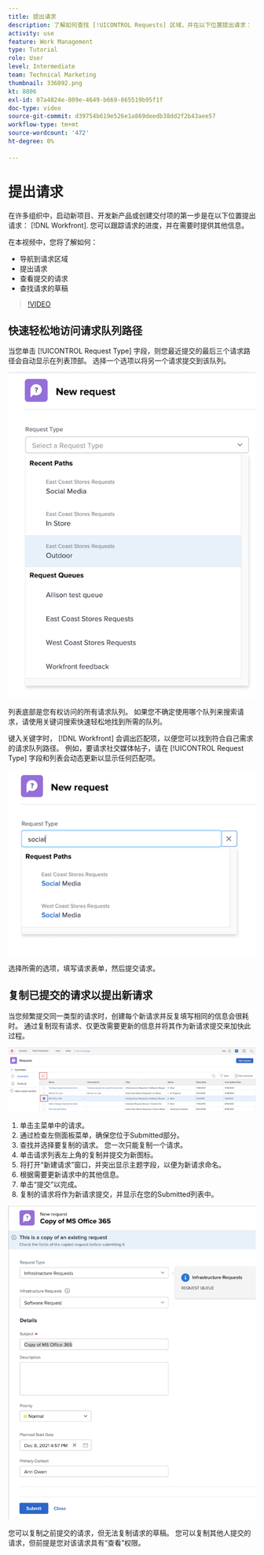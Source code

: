 ```yaml
---
title: 提出请求
description: 了解如何查找 [!UICONTROL Requests] 区域，并在以下位置提出请求： [!DNL  Workfront]. 然后，了解如何查看提交的请求和草稿请求。
activity: use
feature: Work Management
type: Tutorial
role: User
level: Intermediate
team: Technical Marketing
thumbnail: 336092.png
kt: 8806
exl-id: 07a4824e-809e-4649-b669-865519b95f1f
doc-type: video
source-git-commit: d39754b619e526e1a869deedb38dd2f2b43aee57
workflow-type: tm+mt
source-wordcount: '472'
ht-degree: 0%

---
```


# 提出请求

在许多组织中，启动新项目、开发新产品或创建交付项的第一步是在以下位置提出请求： [!DNL Workfront]. 您可以跟踪请求的进度，并在需要时提供其他信息。

在本视频中，您将了解如何：

* 导航到请求区域
* 提出请求
* 查看提交的请求
* 查找请求的草稿

>[!VIDEO](https://video.tv.adobe.com/v/336092/?quality=12)

## 快速轻松地访问请求队列路径

当您单击 [!UICONTROL Request Type] 字段，则您最近提交的最后三个请求路径会自动显示在列表顶部。 选择一个选项以将另一个请求提交到该队列。

![显示最近请求路径列表的“请求类型”菜单](assets/collaborator-fundamentals-1.png)

列表底部是您有权访问的所有请求队列。 如果您不确定使用哪个队列来搜索请求，请使用关键词搜索快速轻松地找到所需的队列。

键入关键字时， [!DNL Workfront] 会调出匹配项，以便您可以找到符合自己需求的请求队列路径。 例如，要请求社交媒体帖子，请在 [!UICONTROL Request Type] 字段和列表会动态更新以显示任何匹配项。

![“请求类型”菜单（在该字段中键入一个单词）可显示最近的请求路径](assets/collaborator-fundamentals-2.png)

选择所需的选项，填写请求表单，然后提交请求。

## 复制已提交的请求以提出新请求

当您频繁提交同一类型的请求时，创建每个新请求并反复填写相同的信息会很耗时。 通过复制现有请求、仅更改需要更新的信息并将其作为新请求提交来加快此过程。

![显示如何选择和复制请求的屏幕图像。](assets/copy-a-request-icon.png)

1. 单击主菜单中的请求。
1. 通过检查左侧面板菜单，确保您位于Submitted部分。
1. 查找并选择要复制的请求。 您一次只能复制一个请求。
1. 单击请求列表左上角的复制并提交为新图标。
1. 将打开“新建请求”窗口，并突出显示主题字段，以便为新请求命名。
1. 根据需要更新请求中的其他信息。
1. 单击“提交”以完成。
1. 复制的请求将作为新请求提交，并显示在您的Submitted列表中。

![显示如何选择和复制请求的屏幕图像。](assets/copy-of-a-request.png)

您可以复制之前提交的请求，但无法复制请求的草稿。 您可以复制其他人提交的请求，但前提是您对该请求具有“查看”权限。

<!---
Learn more
Requests area overview
Create and submit Workfront requests
Guides
Make a work request
--->
